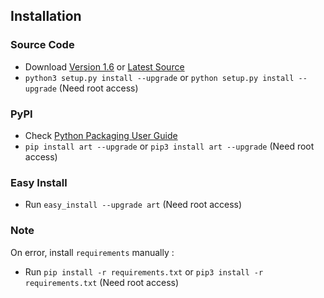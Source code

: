 ## Installation		

### Source Code
- Download [Version 1.6](https://github.com/sepandhaghighi/art/archive/v1.6.zip) or [Latest Source ](https://github.com/sepandhaghighi/art/archive/dev.zip)
- `python3 setup.py install --upgrade` or `python setup.py install --upgrade` (Need root access)				

### PyPI


- Check [Python Packaging User Guide](https://packaging.python.org/installing/)     
- `pip install art --upgrade` or `pip3 install art --upgrade` (Need root access)

### Easy Install

- Run `easy_install --upgrade art` (Need root access)


### Note		

On error, install `requirements` manually :	

- Run `pip install -r requirements.txt` or `pip3 install -r requirements.txt` (Need root access)